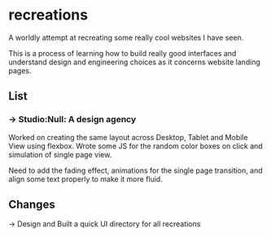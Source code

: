 # recreations

A worldly attempt at recreating some really cool websites I have seen.

This is a process of learning how to build really good interfaces and understand design and engineering choices as it concerns website landing pages.

## List

### → Studio:Null: A design agency

Worked on creating the same layout across Desktop, Tablet and Mobile View using flexbox. Wrote some JS for the random color boxes on click and simulation of single page view.

Need to add the fading effect, animations for the single page transition, and align some text properly to make it more fluid.

## Changes

→ Design and Built a quick UI directory for all recreations

